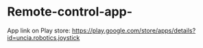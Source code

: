 # Remote-control-app-

App link on Play store:
https://play.google.com/store/apps/details?id=uncia.robotics.joystick
